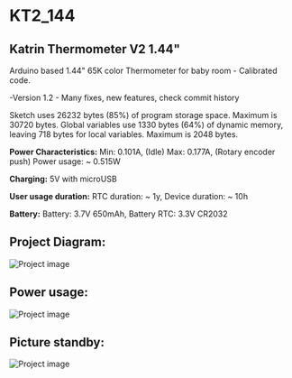 # KT2_144
<h2>Katrin Thermometer V2 1.44"</h2>

Arduino based 1.44" 65K color Thermometer for baby room - Calibrated code.

-Version 1.2 - Many fixes, new features, check commit history

Sketch uses 26232 bytes (85%) of program storage space. Maximum is 30720 bytes.
Global variables use 1330 bytes (64%) of dynamic memory, leaving 718 bytes for local variables. Maximum is 2048 bytes.

<b>Power Characteristics:</b>
Min: 0.101A, (Idle)
Max: 0.177A, (Rotary encoder push)
Power usage: ~ 0.515W

<b>Charging:</b>
5V with microUSB

<b>User usage duration:</b>
RTC duration: ~ 1y, 
Device duration: ~ 10h

<b>Battery:</b>
Battery: 3.7V 650mAh, 
Battery RTC: 3.3V CR2032


<h2>Project Diagram: </h2>

![Project image](https://github.com/stlevkov/1.44-Home-Thermometer/blob/master/Resources/fritzing_katrin_therm.png)

<h2>Power usage: </h2>

![Project image](https://github.com/stlevkov/KT2_144/blob/master/Resources/power_usage.png)

<h2>Picture standby:</h2>

![Project image](https://i.imgur.com/T4G7s4b.jpg)

